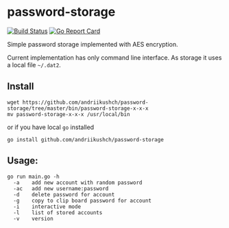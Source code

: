# password-storage

[![Build Status](https://travis-ci.org/andriikushch/password-storage.svg?branch=master)](https://travis-ci.org/andriikushch/password-storage)
[![Go Report Card](https://goreportcard.com/badge/github.com/andriikushch/password-storage)](https://goreportcard.com/report/github.com/andriikushch/password-storage)

Simple password storage implemented with AES encryption.

Current implementation has only command line interface. As storage it uses a local file ```~/.dat2```. 

## Install

```
wget https://github.com/andriikushch/password-storage/tree/master/bin/password-storage-x-x-x
mv password-storage-x-x-x /usr/local/bin
```
or if you have local ```go``` installed
```
go install github.com/andriikushch/password-storage
```

## Usage:

```
go run main.go -h
  -a	add new account with random password
  -ac  	add new username:password
  -d	delete password for account
  -g	copy to clip board password for account
  -i	interactive mode
  -l	list of stored accounts
  -v	version
```
